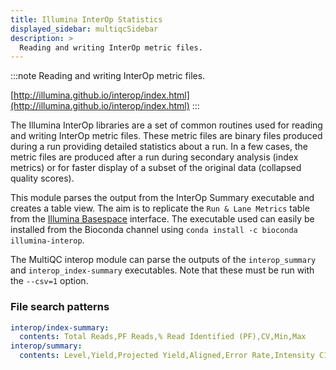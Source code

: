 ```yaml
---
title: Illumina InterOp Statistics
displayed_sidebar: multiqcSidebar
description: >
  Reading and writing InterOp metric files.
---
```


<!--
~~~~~ DO NOT EDIT ~~~~~
This file is autogenerated from the MultiQC module python docstring.
Do not edit the markdown, it will be overwritten.

File path for the source of this content: multiqc/modules/interop/interop.py
~~~~~~~~~~~~~~~~~~~~~~~
-->

:::note
Reading and writing InterOp metric files.

[http://illumina.github.io/interop/index.html](http://illumina.github.io/interop/index.html)
:::

The Illumina InterOp libraries are a set of common routines used for reading and writing InterOp metric files.
These metric files are binary files produced during a run providing detailed statistics about a run. In a few
cases, the metric files are produced after a run during secondary analysis (index metrics) or for faster display
of a subset of the original data (collapsed quality scores).

This module parses the output from the InterOp Summary executable and creates a table view. The aim is to
replicate the `Run & Lane Metrics` table from the [Illumina Basespace](https://basespace.illumina.com) interface.
The executable used can easily be installed from the Bioconda channel using
`conda install -c bioconda illumina-interop`.

The MultiQC interop module can parse the outputs of the `interop_summary` and `interop_index-summary` executables.
Note that these must be run with the `--csv=1` option.

### File search patterns

```yaml
interop/index-summary:
  contents: Total Reads,PF Reads,% Read Identified (PF),CV,Min,Max
interop/summary:
  contents: Level,Yield,Projected Yield,Aligned,Error Rate,Intensity C1,%>=Q30
```
